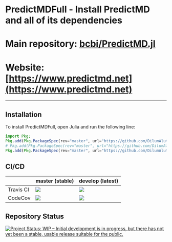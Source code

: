 <!-- Beginning of file -->

# PredictMDFull - Install PredictMD and all of its dependencies

# Main repository: [bcbi/PredictMD.jl](https://github.com/bcbi/PredictMD.jl)

# Website: [https://www.predictmd.net](https://www.predictmd.net)

---

## Installation

To install PredictMDFull, open Julia and run the following line:
```julia
import Pkg;
Pkg.add(Pkg.PackageSpec(rev="master", url="https://github.com/DilumAluthge/PredictMDExtra.jl",));
# Pkg.add(Pkg.PackageSpec(rev="master", url="https://github.com/DilumAluthge/PredictMD.jl",));
Pkg.add(Pkg.PackageSpec(rev="master", url="https://github.com/DilumAluthge/PredictMDFull.jl",));
```

## CI/CD

<table>
    <thead>
        <tr>
            <th></th>
            <th>master (stable)</th>
            <th>develop (latest)</th>
        </tr>
    </thead>
    <tbody>
        <tr>
            <td>Travis CI</td>
            <td><a href="https://travis-ci.com/DilumAluthge/PredictMDFull.jl/branches">
            <img
            src="https://travis-ci.com/DilumAluthge/PredictMDFull.jl.svg?branch=master"
            /></a></td>
            <td><a href="https://travis-ci.com/DilumAluthge/PredictMDFull.jl/branches">
            <img
            src="https://travis-ci.com/DilumAluthge/PredictMDFull.jl.svg?branch=develop"
            /></a></td>
        </tr>
        <!--<tr>
            <td>AppVeyor CI</td>
            <td>
            <a
            href="https://ci.appveyor.com/project/mirestrepo/predictmdfull-jl/history">
            <img
            title="AppVeyor build status (master)" src="https://ci.appveyor.com/api/projects/status/github/bcbi/PredictMDFull.jl?branch=master&svg=true"
            />
            </a></td>
            <td><a href="https://ci.appveyor.com/project/mirestrepo/predictmdfull-jl/history">
            <img
            src="https://ci.appveyor.com/api/projects/status/github/bcbi/PredictMDFull.jl?branch=develop&svg=true"
            />
            </a></td>
        </tr>-->
        <tr>
            <td>CodeCov</td>
            <td>
            <a
            href="https://codecov.io/gh/DilumAluthge/PredictMDFull.jl/branch/master">
            <img
            src="https://codecov.io/gh/DilumAluthge/PredictMDFull.jl/branch/master/graph/badge.svg"
            /></a></td>
            <td>
            <a
            href="https://codecov.io/gh/DilumAluthge/PredictMDFull.jl/branch/develop">
            <img src="https://codecov.io/gh/DilumAluthge/PredictMDFull.jl/branch/develop/graph/badge.svg"
            /></a></td>
        </tr>
    </tbody>
</table>

## Repository Status

<a href="https://www.repostatus.org/#wip">
    <img src="https://www.repostatus.org/badges/latest/wip.svg" alt="Project Status: WIP – Initial development is in progress, but there has not yet been a stable, usable release suitable for the public." />
</a>

<!-- End of file -->
